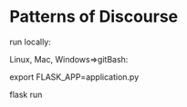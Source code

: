 # Patterns of Discourse

run locally:

Linux, Mac, Windows=>gitBash:

export FLASK_APP=application.py

flask run